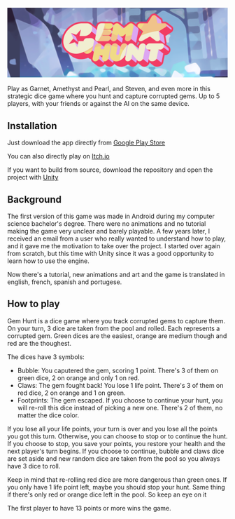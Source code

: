 ![banner](docs/images/banner.png)

Play as Garnet, Amethyst and Pearl, and Steven, and even more in this strategic
dice game where you hunt and capture corrupted gems. Up to 5 players, with your
friends or against the AI on the same device.

## Installation

Just download the app directly from [Google Play Store](https://play.google.com/store/apps/details?id=com.crystalgems.gemhunt)

You can also directly play on [Itch.io](https://antoinechedin.itch.io/gem-hunt)

If you want to build from source, download the repository and open the project
with [Unity](https://unity.com/)

## Background

The first version of this game was made in Android during my computer science
bachelor's degree. There were no animations and no tutorial making the game very
unclear and barely playable. A few years later, I received an email from a user
who really wanted to understand how to play, and it gave me the motivation to
take over the project. I started over again from scratch, but this time with Unity
since it was a good opportunity to learn how to use the engine.

Now there's a tutorial, new animations and art and the game is translated in
english, french, spanish and portugese.

## How to play

Gem Hunt is a dice game where you track corrupted gems to capture them. On your
turn, 3 dice are taken from the pool and rolled. Each represents a corrupted
gem. Green dices are the easiest, orange are medium though and red are the
thoughest.

The dices have 3 symbols:

- Bubble: You caputered the gem, scoring 1 point. There's 3 of them on green
dice, 2 on orange and only 1 on red.
- Claws: The gem fought back! You lose 1 life point. There's 3 of them on red
dice, 2 on orange and 1 on green.
- Footprints: The gem escaped. If you choose to continue your hunt, you will
re-roll this dice instead of picking a new one. There's 2 of them, no matter the
dice color.

If you lose all your life points, your turn is over and you lose all the points
you got this turn. Otherwise, you can choose to stop or to continue the hunt. If
you choose to stop, you save your points, you restore your health and the next
player's turn begins. If you choose to continue, bubble and claws dice are set
aside and new random dice are taken from the pool so you always have 3 dice to
roll.

Keep in mind that re-rolling red dice are more dangerous than green ones. If you
only have 1 life point left, maybe you should stop your hunt. Same thing if
there's only red or orange dice left in the pool. So keep an eye on it

The first player to have 13 points or more wins the game.
